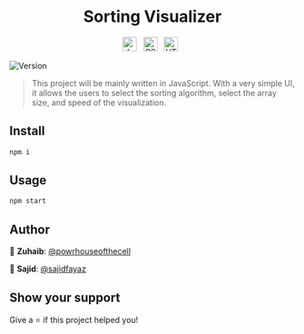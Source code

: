 <h1 align="center">Sorting Visualizer</h1>

<div align="center" >
   <span><img src="https://img.shields.io/badge/JavaScript-282C34?logo=javascript" alt="JavaScript logo" title="JavaScript" height="25" /></span>&nbsp;&nbsp;
   <span><img src="https://img.shields.io/badge/CSS3-282C34?logo=css3" alt="CSS3 logo" title="CSS3" height="25" /></span>&nbsp;&nbsp;
   <span><img src="https://img.shields.io/badge/HTML5-282C34?logo=html5" alt="HTML logo" title="CSS3" height="25" /></span>&nbsp;&nbsp;
</div>

<p>
  <img alt="Version" src="https://img.shields.io/badge/version-1.0.0-blue.svg?cacheSeconds=2592000" />
</p>

> This project will be mainly written in JavaScript. With a very simple UI, it allows the users to select the sorting algorithm, select the array size, and speed of the visualization.

## Install

```sh
npm i
```

## Usage

```sh
npm start
```

## Author

👤 **Zuhaib**: [@powrhouseofthecell](https://github.com/powrhouseofthecell)

👤 **Sajid**: [@sajidfayaz](https://github.com/sajidfayaz)

## Show your support

Give a ⭐️ if this project helped you!
